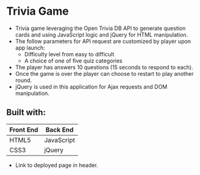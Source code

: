 # Trivia Game

- Trivia game leveraging the Open Trivia DB API to generate question cards and using JavaScript logic and jQuery for HTML manipulation.
- The follow parameters for API request are customized by player upon app launch:
  - Difficulty level from easy to difficult
  - A choice of one of five quiz categories
- The player has answers 10 questions (15 seconds to respond to each).
- Once the game is over the player can choose to restart to play another round.
- jQuery is used in this application for Ajax requests and DOM manipulation.

## Built with:

Front End     | Back End
------------- | -------------
HTML5         | JavaScript
CSS3          | jQuery


- Link to deployed page in header.
